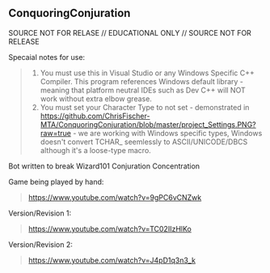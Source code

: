 ## ConquoringConjuration
SOURCE NOT FOR RELASE // EDUCATIONAL ONLY // SOURCE NOT FOR RELEASE
 
 
Specaial notes for use:
> 1. You must use this in Visual Studio or any Windows Specific C++ Compiler. This program references Windows default library - meaning that platform neutral IDEs such as Dev C++ will NOT work without extra elbow grease.
> 2. You must set your Character Type to not set - demonstrated in https://github.com/ChrisFischer-MTA/ConquoringConjuration/blob/master/project_Settings.PNG?raw=true - we are working with Windows specific types, Windows doesn't convert TCHAR_ seemlessly to ASCII/UNICODE/DBCS although it's a loose-type macro. 




Bot written to break Wizard101 Conjuration Concentration


Game being played by hand:
> https://www.youtube.com/watch?v=9gPC6vCNZwk


Version/Revision 1:

> https://www.youtube.com/watch?v=TC02IIzHlKo


Version/Revision 2:

> https://www.youtube.com/watch?v=J4pD1q3n3_k

